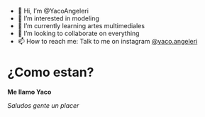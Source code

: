- 👋 Hi, I’m @YacoAngeleri
- 👀 I’m interested in modeling
- 🌱 I’m currently learning artes multimediales
- 💞️ I’m looking to collaborate on everything
- 📫 How to reach me: Talk to me on instagram [@yaco.angeleri](https://www.instagram.com/yaco.angeleri/)

# ¿Como estan?

**Me llamo Yaco**

*Saludos gente un placer*

<!---
YacoAngeleri/YacoAngeleri is a ✨ special ✨ repository because its `README.md` (this file) appears on your GitHub profile.
You can click the Preview link to take a look at your changes.
--->
